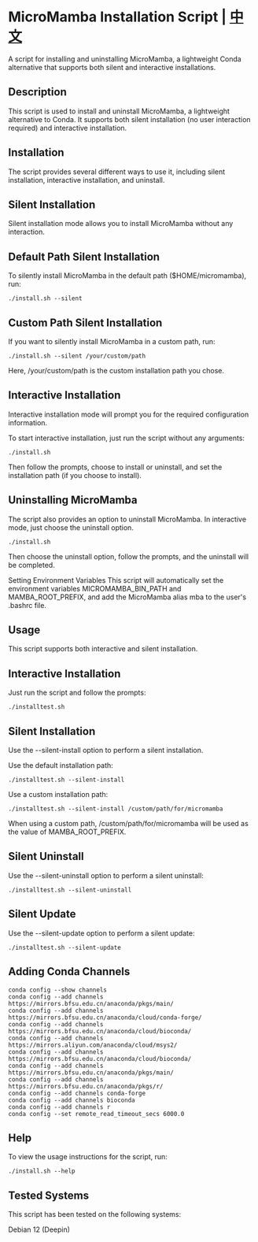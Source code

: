# MicroMamba Installation Script | [中文](./README_CN.md)
A script for installing and uninstalling MicroMamba, a lightweight Conda alternative that supports both silent and interactive installations.

## Description

This script is used to install and uninstall MicroMamba, a lightweight alternative to Conda. It supports both silent installation (no user interaction required) and interactive installation.

## Installation
The script provides several different ways to use it, including silent installation, interactive installation, and uninstall.

## Silent Installation
Silent installation mode allows you to install MicroMamba without any interaction.

## Default Path Silent Installation
To silently install MicroMamba in the default path ($HOME/micromamba), run:

```shell
./install.sh --silent
```

## Custom Path Silent Installation
If you want to silently install MicroMamba in a custom path, run:

```shell
./install.sh --silent /your/custom/path
```

Here, /your/custom/path is the custom installation path you chose.

## Interactive Installation
Interactive installation mode will prompt you for the required configuration information.

To start interactive installation, just run the script without any arguments:

```shell
./install.sh
```

Then follow the prompts, choose to install or uninstall, and set the installation path (if you choose to install).

## Uninstalling MicroMamba
The script also provides an option to uninstall MicroMamba. In interactive mode, just choose the uninstall option.

```shell
./install.sh
```

Then choose the uninstall option, follow the prompts, and the uninstall will be completed.

Setting Environment Variables
This script will automatically set the environment variables MICROMAMBA_BIN_PATH and MAMBA_ROOT_PREFIX, and add the MicroMamba alias mba to the user's .bashrc file.

## Usage
This script supports both interactive and silent installation.

## Interactive Installation
Just run the script and follow the prompts:

```shell
./installtest.sh
```

## Silent Installation
Use the --silent-install option to perform a silent installation.

Use the default installation path:

```shell
./installtest.sh --silent-install
```

Use a custom installation path:

```shell
./installtest.sh --silent-install /custom/path/for/micromamba
```

When using a custom path, /custom/path/for/micromamba will be used as the value of MAMBA_ROOT_PREFIX.

## Silent Uninstall
Use the --silent-uninstall option to perform a silent uninstall:

```shell
./installtest.sh --silent-uninstall
```

## Silent Update
Use the --silent-update option to perform a silent update:

```shell
./installtest.sh --silent-update
```

## Adding Conda Channels

```shell
conda config --show channels
conda config --add channels https://mirrors.bfsu.edu.cn/anaconda/pkgs/main/
conda config --add channels https://mirrors.bfsu.edu.cn/anaconda/cloud/conda-forge/
conda config --add channels https://mirrors.bfsu.edu.cn/anaconda/cloud/bioconda/
conda config --add channels https://mirrors.aliyun.com/anaconda/cloud/msys2/
conda config --add channels https://mirrors.bfsu.edu.cn/anaconda/cloud/bioconda/
conda config --add channels https://mirrors.bfsu.edu.cn/anaconda/pkgs/main/
conda config --add channels https://mirrors.bfsu.edu.cn/anaconda/pkgs/r/
conda config --add channels conda-forge
conda config --add channels bioconda
conda config --add channels r
conda config --set remote_read_timeout_secs 6000.0
```

## Help
To view the usage instructions for the script, run:

```shell
./install.sh --help
```

## Tested Systems

This script has been tested on the following systems:

Debian 12 (Deepin)